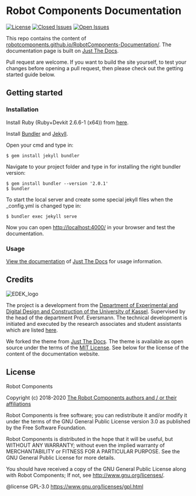 # Robot Components Documentation

[![License](https://img.shields.io/github/license/EDEK-UniKassel/RobotComponents-Documentation?style=flat-square)]()
[![Closed Issues](https://img.shields.io/github/issues-raw/EDEK-UniKassel/RobotComponents-Documentation?style=flat-square)]()
[![Open Issues](https://img.shields.io/github/issues-closed-raw/EDEK-UniKassel/RobotComponents-Documentation?style=flat-square)]()

This repo contains the content of [robotcomponents.github.io/RobotComponents-Documentation/](https://robotcomponents.github.io/RobotComponents-Documentation/). The documentation page is built on [Just The Docs](https://github.com/pmarsceill/just-the-docs). 

Pull request are welcome. If you want to build the site yourself, to test your changes before opening a pull request, then please check out the getting started guide below. 

## Getting started
### Installation

Install Ruby (Ruby+Devkit 2.6.6-1 (x64)) from [here](https://rubyinstaller.org/downloads/).

Install [Bundler](https://bundler.io/) and [Jekyll](https://jekyllrb.com/).

Open your cmd and type in:
```
$ gem install jekyll bundler
```
Navigate to your project folder and type in for installing the right bundler version:
```
$ gem install bundler --version '2.0.1'
$ bundler
```
To start the local server and create some special jekyll files when the _config.yml is changed type in:
```
$ bundler exec jekyll serve
```
Now you can open [http://localhost:4000/](http://localhost:4000/) in your browser and test the documentation.

### Usage

[View the documentation](https://pmarsceill.github.io/just-the-docs/) of [Just The Docs](https://github.com/pmarsceill/just-the-docs) for usage information.

## Credits
![EDEK_logo](https://github.com/RobotComponents/RobotComponents-Documentation/blob/master/181101_EDEK-LOGO-01.png)

The project is a development from the [Department of Experimental and Digital Design and Construction of the University of Kassel](https://edek.uni-kassel.de/). Supervised by the head of the department Prof. Eversmann. The technical development is initiated and executed by the research associates and student assistants which are listed [here](https://github.com/RobotComponents/RobotComponents-Documentation/blob/master/AUTHORS.md).

We forked the theme from [Just The Docs](https://github.com/pmarsceill/just-the-docs). The theme is available as open source under the terms of the [MIT License](http://opensource.org/licenses/MIT). See below for the license of the content of the documentation website. 

## License

Robot Components

Copyright (c) 2018-2020 [The Robot Components authors and / or their affiliations](https://github.com/EDEK-UniKassel/RobotComponents/blob/master/AUTHORS.md)

Robot Components is free software; you can redistribute it and/or modify it under the terms of the GNU General Public License version 3.0 as published by the Free Software Foundation. 

Robot Components is distributed in the hope that it will be useful, but WITHOUT ANY WARRANTY; without even the implied warranty of MERCHANTABILITY or FITNESS FOR A PARTICULAR PURPOSE. See the GNU General Public License for more details.

You should have received a copy of the GNU General Public License along with Robot Components; If not, see <http://www.gnu.org/licenses/>.

@license GPL-3.0 <https://www.gnu.org/licenses/gpl.html>
